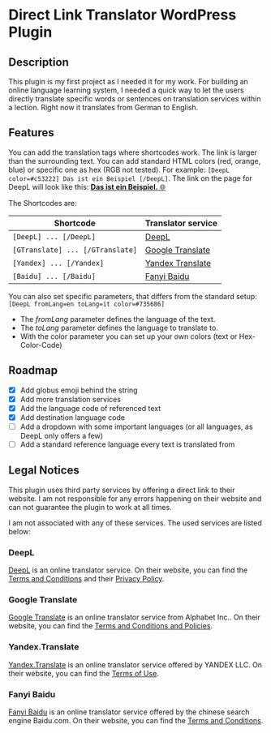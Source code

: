# Direct Link Translator WordPress Plugin

## Description
This plugin is my first project as I needed it for my work. For building an online language learning system, I needed a quick way to let the users directly translate specific words or sentences on translation services within a lection. 
Right now it translates from German to English.   

## Features
You can add the translation tags where shortcodes work. The link is larger than the surrounding text. You can add standard HTML colors (red, orange, blue) or specific one as hex (RGB not tested). For example:
`[DeepL color=#c53222] Das ist ein Beispiel [/DeepL]`. The link on the page for DeepL will look like this: [**Das ist ein Beispiel.** 🌐](https://www.deepl.com/en/translator#de/en/Das%20ist%20ein%20Beispiel.)

The Shortcodes are:

Shortcode | Translator service
------------ | -------------
`[DeepL] ... [/DeepL]` | [DeepL](https://www.deepl.com/)
`[GTranslate] ... [/GTranslate]` | [Google Translate](https://translate.google.com/)
`[Yandex] ... [/Yandex]` | [Yandex Translate](https://translate.yandex.com/)
`[Baidu] ... [/Baidu]` | [Fanyi Baidu](https://fanyi.baidu.com/)

You can also set specific parameters, that differs from the standard setup:
`[DeepL fromLang=en toLang=it color=#735686]`
- The *fromLang* parameter defines the language of the text.
- The *toLang* parameter defines the language to translate to.
- With the color parameter you can set up your own colors (text or Hex-Color-Code)

## Roadmap
- [x] Add globus emoji behind the string
- [x] Add more translation services
- [X] Add the language code of referenced text
- [X] Add destination language code
- [ ] Add a dropdown with some important languages (or all languages, as DeepL only offers a few)
- [ ] Add a standard reference language every text is translated from

## Legal Notices

This plugin uses third party services by offering a direct link to their website. I am not responsible for any errors happening on their website and can not guarantee the plugin to work at all times.

I am not associated with any of these services. The used services are listed below:

### DeepL
[DeepL](https://deepl.com) is an online translator service. On their website, you can find the [Terms and Conditions](https://www.deepl.com/pro-license#free) and their [Privacy Policy](https://www.deepl.com/privacy/).
### Google Translate
[Google Translate](https://deepl.com) is an online translator service from Alphabet Inc.. On their website, you can find the [Terms and Conditions and Policies](https://policies.google.com/).
### Yandex.Translate
[Yandex.Translate](https://deepl.com) is an online translator service offered by YANDEX LLC. On their website, you can find the [Terms of Use](https://yandex.com/legal/translate_termsofuse/).
### Fanyi Baidu
[Fanyi Baidu](https://deepl.com) is an online translator service offered by the chinese search engine Baidu.com. On their website, you can find the [Terms and Conditions](http://www.baidu.com/duty/).